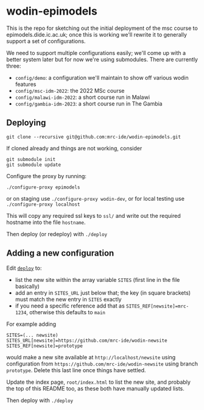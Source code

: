 # wodin-epimodels

This is the repo for sketching out the initial deployment of the msc course to epimodels.dide.ic.ac.uk; once this is working we'll rewrite it to generally support a set of configurations.

We need to support multiple configurations easily; we'll come up with a better system later but for now we're using submodules. There are currently three:

* `config/demo`: a configuration we'll maintain to show off various wodin features
* `config/msc-idm-2022`: the 2022 MSc course
* `config/malawi-idm-2022`: a short course run in Malawi
* `config/gambia-idm-2023`: a short course run in The Gambia

## Deploying

```
git clone --recursive git@github.com:mrc-ide/wodin-epimodels.git
```

If cloned already and things are not working, consider

```
git submodule init
git submodule update
```

Configure the proxy by running:

```
./configure-proxy epimodels
```

or on staging use `./configure-proxy wodin-dev`, or for local testing use `./configure-proxy localhost`

This will copy any required ssl keys to `ssl/` and write out the required hostname into the file `hostname`.

Then deploy (or redeploy) with `./deploy`

## Adding a new configuration

Edit [`deploy`](deploy) to:

* list the new site within the array variable `SITES` (first line in the file basically)
* add an entry in `SITES_URL` just below that; the key (in square brackets) must match the new entry in `SITES` exactly
* if you need a specific reference add that as `SITES_REF[newsite]=mrc-1234`, otherwise this defaults to `main`

For example adding

```
SITES=(... newsite)
SITES_URL[newsite]=https://github.com/mrc-ide/wodin-newsite
SITES_REF[newsite]=prototype
```

would make a new site available at `http://localhost/newsite` using configuration from `https://github.com/mrc-ide/wodin-newsite` using branch `prototype`. Delete this last line once things have settled.

Update the index page, `root/index.html` to list the new site, and probably the top of this README too, as these both have manually updated lists.

Then deploy with `./deploy`
